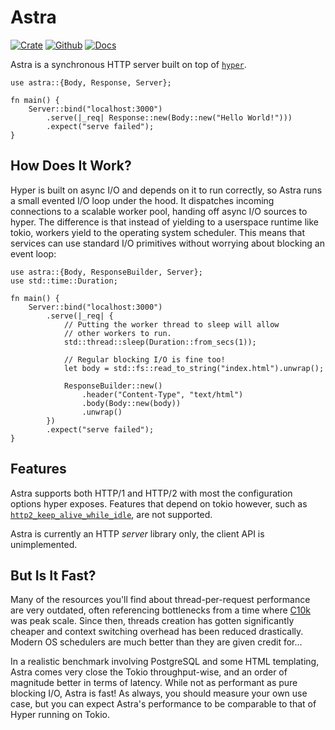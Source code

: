 # Astra

[![Crate](https://img.shields.io/crates/v/astra?style=for-the-badge)](https://crates.io/crates/astra)
[![Github](https://img.shields.io/badge/github-astra-success?style=for-the-badge)](https://github.com/ibraheemdev/astra)
[![Docs](https://img.shields.io/badge/docs.rs-0.1.2-4d76ae?style=for-the-badge)](https://docs.rs/astra)

Astra is a synchronous HTTP server built on top of [`hyper`](https://github.com/hyperium/hyper).

```rust,no_run
use astra::{Body, Response, Server};

fn main() {
    Server::bind("localhost:3000")
        .serve(|_req| Response::new(Body::new("Hello World!")))
        .expect("serve failed");
}
```

## How Does It Work?

Hyper is built on async I/O and depends on it to run correctly, so Astra runs a small evented I/O loop under the hood. It dispatches incoming connections to a scalable worker pool, handing off async I/O sources to hyper. The difference is that instead of yielding to a userspace runtime like tokio, workers yield to the operating system scheduler. This means that services can use standard I/O primitives without worrying about blocking an event loop:

```rust,no_run
use astra::{Body, ResponseBuilder, Server};
use std::time::Duration;

fn main() {
    Server::bind("localhost:3000")
        .serve(|_req| {
            // Putting the worker thread to sleep will allow
            // other workers to run.
            std::thread::sleep(Duration::from_secs(1));

            // Regular blocking I/O is fine too!
            let body = std::fs::read_to_string("index.html").unwrap();

            ResponseBuilder::new()
                .header("Content-Type", "text/html")
                .body(Body::new(body))
                .unwrap()
        })
        .expect("serve failed");
}
```

## Features

Astra supports both HTTP/1 and HTTP/2 with most the configuration options hyper exposes. Features that depend on tokio however, such as [`http2_keep_alive_while_idle`](https://docs.rs/hyper/latest/hyper/client/struct.Builder.html#method.http2_keep_alive_while_idle), are not supported.

Astra is currently an HTTP *server* library only, the client API is unimplemented.

## But Is It Fast?

Many of the resources you'll find about thread-per-request performance are very outdated, often referencing bottlenecks from a time where [C10k](http://www.kegel.com/c10k.html) was peak scale. Since then, threads creation has gotten significantly cheaper and context switching overhead has been reduced drastically. Modern OS schedulers are much better than they are given credit for...

In a realistic benchmark involving PostgreSQL and some HTML templating, Astra comes very close the Tokio throughput-wise, and an order of magnitude better in terms of latency. While not as performant as pure blocking I/O, Astra is fast! As always, you should measure your own use case, but you can expect Astra's performance to be comparable to that of Hyper running on Tokio.
